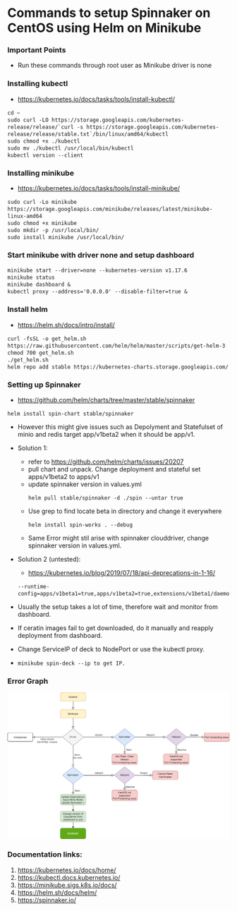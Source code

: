 # Commands to setup Spinnaker on CentOS using Helm on Minikube

### Important Points
* Run these commands through root user as Minikube driver is none

### Installing kubectl
* https://kubernetes.io/docs/tasks/tools/install-kubectl/
```
cd ~
sudo curl -LO https://storage.googleapis.com/kubernetes-release/release/`curl -s https://storage.googleapis.com/kubernetes-release/release/stable.txt`/bin/linux/amd64/kubectl
sudo chmod +x ./kubectl
sudo mv ./kubectl /usr/local/bin/kubectl
kubectl version --client
```
### Installing minikube
* https://kubernetes.io/docs/tasks/tools/install-minikube/
```
sudo curl -Lo minikube https://storage.googleapis.com/minikube/releases/latest/minikube-linux-amd64
sudo chmod +x minikube
sudo mkdir -p /usr/local/bin/
sudo install minikube /usr/local/bin/
```
### Start minikube with driver none and setup dashboard
```
minikube start --driver=none --kubernetes-version v1.17.6
minikube status
minikube dashboard &
kubectl proxy --address='0.0.0.0' --disable-filter=true &
```
### Install helm
* https://helm.sh/docs/intro/install/
```
curl -fsSL -o get_helm.sh https://raw.githubusercontent.com/helm/helm/master/scripts/get-helm-3
chmod 700 get_helm.sh
./get_helm.sh
helm repo add stable https://kubernetes-charts.storage.googleapis.com/
```
### Setting up Spinnaker

* https://github.com/helm/charts/tree/master/stable/spinnaker
```
helm install spin-chart stable/spinnaker
```
* However this might give issues such as Depolyment and Statefulset of minio and redis target app/v1beta2 when it should be app/v1.

* Solution 1:
  - refer to https://github.com/helm/charts/issues/20207
  - pull chart and unpack. Change deployment and stateful set apps/v1beta2 to apps/v1
  - update spinnaker version in values.yml
    ```
    helm pull stable/spinnaker -d ./spin --untar true
    ```
  - Use grep to find locate beta in directory and change it everywhere
    ```
    helm install spin-works . --debug
    ```
  - Same Error might stil arise with spinnaker clouddriver, change spinnaker version in values.yml. 
* Solution 2 (untested):
  - https://kubernetes.io/blog/2019/07/18/api-deprecations-in-1-16/
  ```
  --runtime-config=apps/v1beta1=true,apps/v1beta2=true,extensions/v1beta1/daemonsets=true,extensions/v1beta1/deployments=true,extensions/v1beta1/replicasets=true,extensions/v1beta1/networkpolicies=true,extensions/v1beta1/podsecuritypolicies=true
  ```
*  Usually the setup takes a lot of time, therefore wait and monitor from dashboard.
* If ceratin images fail to get downloaded, do it manually and reapply deployment from dashboard.
* Change ServiceIP of deck to NodePort or use the kubectl proxy.

* `minikube spin-deck --ip to get IP.`

### Error Graph
![Error Graph](https://github.com/aayush-ag21/microservices/blob/master/k8s/ErrorGraph.jpg)

### Documentation links:
1. https://kubernetes.io/docs/home/
2. https://kubectl.docs.kubernetes.io/
3. https://minikube.sigs.k8s.io/docs/
4. https://helm.sh/docs/helm/
5. https://spinnaker.io/

